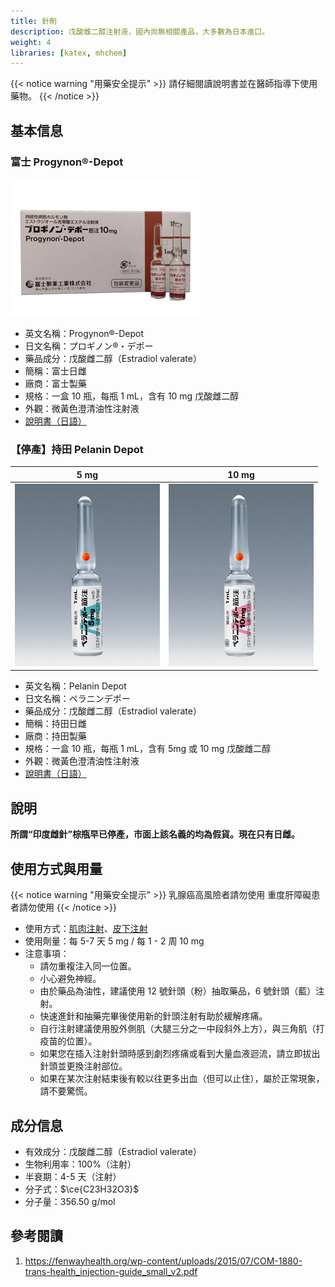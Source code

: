 ```yaml
---
title: 針劑
description: 戊酸雌二醇注射液，國內尚無相關產品，大多數為日本進口。
weight: 4
libraries: [katex, mhchem]
---
```


{{< notice warning "用藥安全提示" >}}
請仔細閱讀說明書並在醫師指導下使用藥物。
{{< /notice >}}

## 基本信息

### 富士 Progynon®-Depot

![fuji](progynon-depot.jpg)

- 英文名稱：Progynon®-Depot
- 日文名稱：プロギノン®・デポー
- 藥品成分：戊酸雌二醇（Estradiol valerate）
- 簡稱：富士日雌
- 廠商：富士製藥
- 規格：一盒 10 瓶，每瓶 1 mL，含有 10 mg 戊酸雌二醇
- 外觀：微黃色澄清油性注射液
- [說明書（日語）](progynon.pdf)

### 【停產】持田 Pelanin Depot

| 5 mg | 10 mg |
| :--: | :--:|
| ![5 mg](mochida-5.jpg) | ![10 mg](mochida-10.jpg) |

- 英文名稱：Pelanin Depot
- 日文名稱：ペラニンデポー
- 藥品成分：戊酸雌二醇（Estradiol valerate）
- 簡稱：持田日雌
- 廠商：持田製藥
- 規格：一盒 10 瓶，每瓶 1 mL，含有 5mg 或 10 mg 戊酸雌二醇
- 外觀：微黃色澄清油性注射液
- [說明書（日語）](pelanin.pdf)

## 說明

**所謂“印度雌針”棕瓶早已停產，市面上該名義的均為假貨。現在只有日雌。**

## 使用方式與用量

{{< notice warning "用藥安全提示" >}}
乳腺癌高風險者請勿使用
重度肝障礙患者請勿使用
{{< /notice >}}

- 使用方式：[肌肉注射](https://zh.wikihow.com/進行肌肉注射)、[皮下注射](https://zh.wikihow.com/進行皮下注射)
- 使用劑量：每 5-7 天 5 mg / 每 1 - 2 周 10 mg
- 注意事項：
  - 請勿重複注入同一位置。
  - 小心避免神經。
  - 由於藥品為油性，建議使用 12 號針頭（粉）抽取藥品，6 號針頭（藍）注射。
  - 快速進針和抽藥完畢後使用新的針頭注射有助於緩解疼痛。
  - 自行注射建議使用股外側肌（大腿三分之一中段斜外上方），與三角肌（打疫苗的位置）。
  - 如果您在插入注射針頭時感到劇烈疼痛或看到大量血液迴流，請立即拔出針頭並更換注射部位。
  - 如果在某次注射結束後有較以往更多出血（但可以止住），屬於正常現象，請不要驚慌。

## 成分信息

- 有效成分：戊酸雌二醇（Estradiol valerate）
- 生物利用率：100%（注射）
- 半衰期：4-5 天（注射）
- 分子式：$\ce{C23H32O3}$
- 分子量：356.50 g/mol

## 參考閱讀

1. <https://fenwayhealth.org/wp-content/uploads/2015/07/COM-1880-trans-health_injection-guide_small_v2.pdf>
